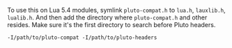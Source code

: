 To use this on Lua 5.4 modules, symlink `pluto-compat.h` to `lua.h`, `lauxlib.h`, `lualib.h`. And then add the directory where `pluto-compat.h` and other resides.
Make sure it's the first directory to search before Pluto headers.
```
-I/path/to/pluto-compat -I/path/to/pluto-headers
```
